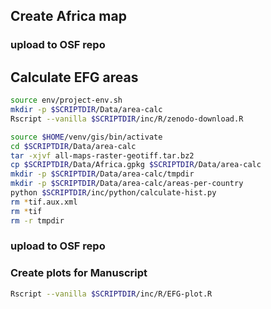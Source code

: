 
## Create Africa map

### upload to OSF repo

## Calculate EFG areas

```sh
source env/project-env.sh
mkdir -p $SCRIPTDIR/Data/area-calc
Rscript --vanilla $SCRIPTDIR/inc/R/zenodo-download.R

source $HOME/venv/gis/bin/activate
cd $SCRIPTDIR/Data/area-calc
tar -xjvf all-maps-raster-geotiff.tar.bz2
cp $SCRIPTDIR/Data/Africa.gpkg $SCRIPTDIR/Data/area-calc
mkdir -p $SCRIPTDIR/Data/area-calc/tmpdir
mkdir -p $SCRIPTDIR/Data/area-calc/areas-per-country
python $SCRIPTDIR/inc/python/calculate-hist.py
rm *tif.aux.xml
rm *tif
rm -r tmpdir 
```

### upload to OSF repo

### Create plots for Manuscript

```sh
Rscript --vanilla $SCRIPTDIR/inc/R/EFG-plot.R
```
